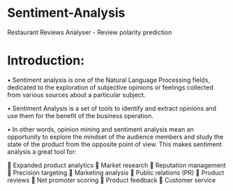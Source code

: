 # Sentiment-Analysis
Restaurant Reviews Analyser - Review polarity prediction

# Introduction:


•	Sentiment analysis is one of the Natural Language Processing fields, dedicated to the exploration of subjective opinions or feelings collected from various sources about a particular subject.

•	Sentiment Analysis is a set of tools to identify and extract opinions and use them for the benefit of the business operation.

•	In other words, opinion mining and sentiment analysis mean an opportunity to explore the mindset of the audience members and study the state of the product from the opposite point of view. This makes sentiment analysis a great tool for:

	Expanded product analytics
	Market research
	Reputation management
	Precision targeting
	Marketing analysis
	Public relations (PR)
	Product reviews
	Net promoter scoring
	Product feedback
	Customer service

